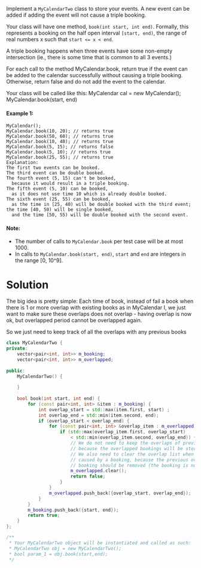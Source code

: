 Implement a ```MyCalendarTwo``` class to store your events. A new event can be added if adding the event will not cause a triple booking.

Your class will have one method, ```book(int start, int end)```. Formally, this represents a booking on the half open interval ```[start, end)```, the range of real numbers x such that ```start <= x < end```.

A triple booking happens when three events have some non-empty intersection (ie., there is some time that is common to all 3 events.)

For each call to the method MyCalendar.book, return true if the event can be added to the calendar successfully without causing a triple booking. Otherwise, return false and do not add the event to the calendar.

Your class will be called like this: MyCalendar cal = new MyCalendar(); MyCalendar.book(start, end)

#### Example 1:
```
MyCalendar();
MyCalendar.book(10, 20); // returns true
MyCalendar.book(50, 60); // returns true
MyCalendar.book(10, 40); // returns true
MyCalendar.book(5, 15); // returns false
MyCalendar.book(5, 10); // returns true
MyCalendar.book(25, 55); // returns true
Explanation: 
The first two events can be booked.  
The third event can be double booked.
The fourth event (5, 15) can't be booked, 
  because it would result in a triple booking.
The fifth event (5, 10) can be booked, 
  as it does not use time 10 which is already double booked.
The sixth event (25, 55) can be booked, 
  as the time in [25, 40) will be double booked with the third event;
the time [40, 50) will be single booked, 
  and the time [50, 55) will be double booked with the second event.
```

#### Note:

* The number of calls to ```MyCalendar.book``` per test case will be at most 1000.
* In calls to ```MyCalendar.book(start, end)```, ```start``` and ```end``` are integers in the range [0, 10^9].

# Solution

The big idea is pretty simple: Each time of book, instead of fail a book when there is 1 or more overlap with existing books as in MyCalendar I, we just want to make sure these overlaps does not overlap - having overlap is now ok, but overlapped period cannot be overlapped again.

So we just need to keep track of all the overlaps with any previous books

```cpp
class MyCalendarTwo {
private:
    vector<pair<int, int>> m_booking;
    vector<pair<int, int>> m_overlapped;
    
public:
    MyCalendarTwo() {
        
    }
    
    bool book(int start, int end) {
        for (const pair<int, int> &item : m_booking) {
            int overlap_start = std::max(item.first, start) ;
            int overlap_end = std::min(item.second, end);
            if (overlap_start < overlap_end) {
                for (const pair<int, int> &overlap_item : m_overlapped) {
                    if (std::max(overlap_item.first, overlap_start) 
                        < std::min(overlap_item.second, overlap_end)) {
                        // We do not need to keep the overlaps of previous book() calls, 
                        // because the overlapped bookings will be stored in the booking list anyway. 
                        // We also need to clear the overlap list when we see a triple overlap 
                        // caused by a booking, because the previous overlaps caused by this 
                        // booking should be removed (the booking is not successful.)
                        m_overlapped.clear();
                        return false;
                    }
                }
                m_overlapped.push_back({overlap_start, overlap_end});
            }
        }
        m_booking.push_back({start, end});
        return true;
    }
};

/**
 * Your MyCalendarTwo object will be instantiated and called as such:
 * MyCalendarTwo obj = new MyCalendarTwo();
 * bool param_1 = obj.book(start,end);
 */
 ```
